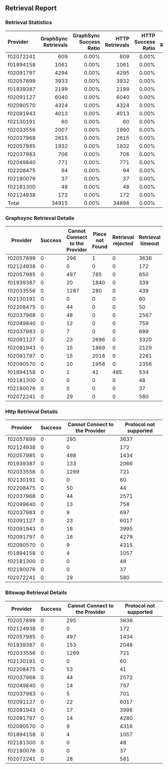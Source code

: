 ## Retrieval Report
### Retrieval Statistics
| Provider  | GraphSync Retrievals | GraphSync Success Ratio | HTTP Retrievals | HTTP Success Ratio | Bitswap Retrievals | Bitswap Success Ratio |
| :-------- | -------------------: | ----------------------: | --------------: | -----------------: | -----------------: | --------------------: |
| f02072241 |                  609 |                   0.00% |             609 |              0.00% |                609 |                 0.00% |
| f01894158 |                 1061 |                   0.00% |            1061 |              0.00% |               1061 |                 0.00% |
| f02091797 |                 4294 |                   0.00% |            4295 |              0.00% |               4294 |                 0.00% |
| f02057899 |                 3933 |                   0.00% |            3932 |              0.00% |               3931 |                 0.00% |
| f01939387 |                 2199 |                   0.00% |            2199 |              0.00% |               2201 |                 0.00% |
| f02091127 |                 6040 |                   0.00% |            6040 |              0.00% |               6039 |                 0.00% |
| f02090570 |                 4324 |                   0.00% |            4324 |              0.00% |               4325 |                 0.00% |
| f02091943 |                 4013 |                   0.00% |            4013 |              0.00% |               4013 |                 0.00% |
| f02130191 |                   60 |                   0.00% |              60 |              0.00% |                 60 |                 0.00% |
| f02033556 |                 2007 |                   0.00% |            1990 |              0.00% |               1990 |                 0.00% |
| f02037968 |                 2615 |                   0.00% |            2615 |              0.00% |               2616 |                 0.00% |
| f02057985 |                 1932 |                   0.00% |            1932 |              0.00% |               1931 |                 0.00% |
| f02037983 |                  706 |                   0.00% |             706 |              0.00% |                706 |                 0.00% |
| f02049840 |                  771 |                   0.00% |             771 |              0.00% |                771 |                 0.00% |
| f02208475 |                   94 |                   0.00% |              94 |              0.00% |                 94 |                 0.00% |
| f02190076 |                   37 |                   0.00% |              37 |              0.00% |                 37 |                 0.00% |
| f02181300 |                   48 |                   0.00% |              48 |              0.00% |                 48 |                 0.00% |
| f02124938 |                  172 |                   0.00% |             172 |              0.00% |                172 |                 0.00% |
| Total     |                34915 |                   0.00% |           34898 |              0.00% |              34898 |                 0.00% |

### Graphsync Retrieval Details
| Provider  | Success | Cannot Connect to the Provider | Piece not Found | Retrieval rejected | Retrieval timeout | General retrieval failure | Deal state missing |
| --------- | ------- | ------------------------------ | --------------- | ------------------ | ----------------- | ------------------------- | ------------------ |
| f02057899 | 0       | 296                            | 1               | 0                  | 3636              | 0                         | 0                  |
| f02124938 | 0       | 0                              | 0               | 0                  | 172               | 0                         | 0                  |
| f02057985 | 0       | 497                            | 785             | 0                  | 650               | 0                         | 0                  |
| f01939387 | 0       | 20                             | 1840            | 0                  | 339               | 0                         | 0                  |
| f02033556 | 0       | 1287                           | 280             | 0                  | 439               | 1                         | 0                  |
| f02130191 | 0       | 0                              | 0               | 0                  | 60                | 0                         | 0                  |
| f02208475 | 0       | 44                             | 0               | 0                  | 50                | 0                         | 0                  |
| f02037968 | 0       | 48                             | 0               | 0                  | 2567              | 0                         | 0                  |
| f02049840 | 0       | 12                             | 0               | 0                  | 759               | 0                         | 0                  |
| f02037983 | 0       | 7                              | 0               | 0                  | 699               | 0                         | 0                  |
| f02091127 | 0       | 23                             | 2696            | 0                  | 3320              | 0                         | 1                  |
| f02091943 | 0       | 15                             | 1869            | 0                  | 2129              | 0                         | 0                  |
| f02091797 | 0       | 15                             | 2018            | 0                  | 2261              | 0                         | 0                  |
| f02090570 | 0       | 10                             | 1958            | 0                  | 2356              | 0                         | 0                  |
| f01894158 | 0       | 1                              | 41              | 485                | 534               | 0                         | 0                  |
| f02181300 | 0       | 0                              | 0               | 0                  | 48                | 0                         | 0                  |
| f02190076 | 0       | 0                              | 0               | 0                  | 37                | 0                         | 0                  |
| f02072241 | 0       | 29                             | 0               | 0                  | 580               | 0                         | 0                  |

### Http Retrieval Details
| Provider  | Success | Cannot Connect to the Provider | Protocol not supported |
| --------- | ------- | ------------------------------ | ---------------------- |
| f02057899 | 0       | 295                            | 3637                   |
| f02124938 | 0       | 0                              | 172                    |
| f02057985 | 0       | 498                            | 1434                   |
| f01939387 | 0       | 133                            | 2066                   |
| f02033556 | 0       | 1269                           | 721                    |
| f02130191 | 0       | 0                              | 60                     |
| f02208475 | 0       | 50                             | 44                     |
| f02037968 | 0       | 44                             | 2571                   |
| f02049840 | 0       | 13                             | 758                    |
| f02037983 | 0       | 9                              | 697                    |
| f02091127 | 0       | 23                             | 6017                   |
| f02091943 | 0       | 18                             | 3995                   |
| f02091797 | 0       | 16                             | 4279                   |
| f02090570 | 0       | 9                              | 4315                   |
| f01894158 | 0       | 4                              | 1057                   |
| f02181300 | 0       | 0                              | 48                     |
| f02190076 | 0       | 0                              | 37                     |
| f02072241 | 0       | 29                             | 580                    |

### Bitswap Retrieval Details
| Provider  | Success | Cannot Connect to the Provider | Protocol not supported |
| --------- | ------- | ------------------------------ | ---------------------- |
| f02057899 | 0       | 295                            | 3636                   |
| f02124938 | 0       | 0                              | 172                    |
| f02057985 | 0       | 497                            | 1434                   |
| f01939387 | 0       | 153                            | 2048                   |
| f02033556 | 0       | 1269                           | 721                    |
| f02130191 | 0       | 0                              | 60                     |
| f02208475 | 0       | 53                             | 41                     |
| f02037968 | 0       | 44                             | 2572                   |
| f02049840 | 0       | 14                             | 757                    |
| f02037983 | 0       | 5                              | 701                    |
| f02091127 | 0       | 22                             | 6017                   |
| f02091943 | 0       | 17                             | 3996                   |
| f02091797 | 0       | 14                             | 4280                   |
| f02090570 | 0       | 9                              | 4316                   |
| f01894158 | 0       | 4                              | 1057                   |
| f02181300 | 0       | 0                              | 48                     |
| f02190076 | 0       | 0                              | 37                     |
| f02072241 | 0       | 28                             | 581                    |
